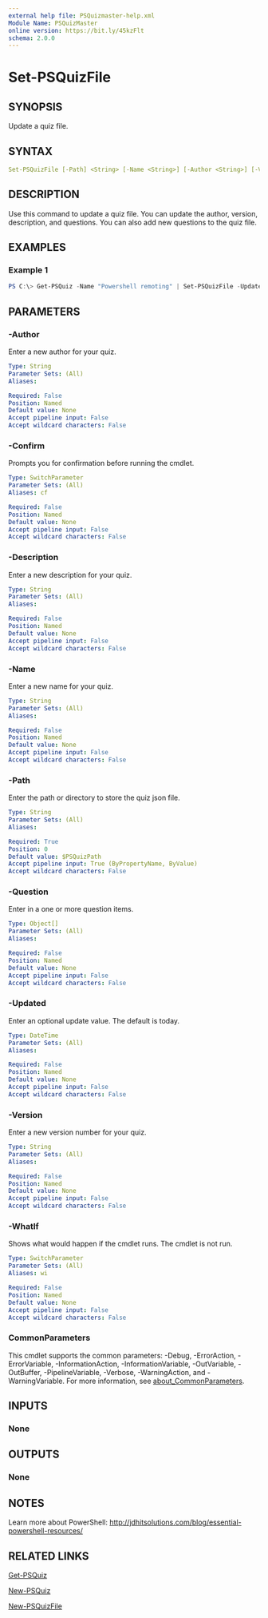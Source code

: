 ```yaml
---
external help file: PSQuizmaster-help.xml
Module Name: PSQuizMaster
online version: https://bit.ly/45kzFlt
schema: 2.0.0
---
```


# Set-PSQuizFile

## SYNOPSIS

Update a quiz file.

## SYNTAX

```yaml
Set-PSQuizFile [-Path] <String> [-Name <String>] [-Author <String>] [-Version <String>] [-Description <String>] [-Updated <DateTime>] [-Question <Object[]>] [-WhatIf] [-Confirm] [<CommonParameters>]
```

## DESCRIPTION

Use this command to update a quiz file. You can update the author, version, description, and questions. You can also add new questions to the quiz file.

## EXAMPLES

### Example 1

```powershell
PS C:\> Get-PSQuiz -Name "Powershell remoting" | Set-PSQuizFile -Updated (Get-Date) -Version 0.2.1
```

## PARAMETERS

### -Author

Enter a new author for your quiz.

```yaml
Type: String
Parameter Sets: (All)
Aliases:

Required: False
Position: Named
Default value: None
Accept pipeline input: False
Accept wildcard characters: False
```

### -Confirm

Prompts you for confirmation before running the cmdlet.

```yaml
Type: SwitchParameter
Parameter Sets: (All)
Aliases: cf

Required: False
Position: Named
Default value: None
Accept pipeline input: False
Accept wildcard characters: False
```

### -Description

Enter a new description for your quiz.

```yaml
Type: String
Parameter Sets: (All)
Aliases:

Required: False
Position: Named
Default value: None
Accept pipeline input: False
Accept wildcard characters: False
```

### -Name

Enter a new name for your quiz.

```yaml
Type: String
Parameter Sets: (All)
Aliases:

Required: False
Position: Named
Default value: None
Accept pipeline input: False
Accept wildcard characters: False
```

### -Path

Enter the path or directory to store the quiz json file.

```yaml
Type: String
Parameter Sets: (All)
Aliases:

Required: True
Position: 0
Default value: $PSQuizPath
Accept pipeline input: True (ByPropertyName, ByValue)
Accept wildcard characters: False
```

### -Question

Enter in a one or more question items.

```yaml
Type: Object[]
Parameter Sets: (All)
Aliases:

Required: False
Position: Named
Default value: None
Accept pipeline input: False
Accept wildcard characters: False
```

### -Updated

Enter an optional update value.
The default is today.

```yaml
Type: DateTime
Parameter Sets: (All)
Aliases:

Required: False
Position: Named
Default value: None
Accept pipeline input: False
Accept wildcard characters: False
```

### -Version

Enter a new version number for your quiz.

```yaml
Type: String
Parameter Sets: (All)
Aliases:

Required: False
Position: Named
Default value: None
Accept pipeline input: False
Accept wildcard characters: False
```

### -WhatIf

Shows what would happen if the cmdlet runs.
The cmdlet is not run.

```yaml
Type: SwitchParameter
Parameter Sets: (All)
Aliases: wi

Required: False
Position: Named
Default value: None
Accept pipeline input: False
Accept wildcard characters: False
```

### CommonParameters

This cmdlet supports the common parameters: -Debug, -ErrorAction, -ErrorVariable, -InformationAction, -InformationVariable, -OutVariable, -OutBuffer, -PipelineVariable, -Verbose, -WarningAction, and -WarningVariable. For more information, see [about_CommonParameters](http://go.microsoft.com/fwlink/?LinkID=113216).

## INPUTS

### None

## OUTPUTS

### None

## NOTES

Learn more about PowerShell:
http://jdhitsolutions.com/blog/essential-powershell-resources/

## RELATED LINKS

[Get-PSQuiz](Get-PSQuiz.md)

[New-PSQuiz](New-PSQuiz.md)

[New-PSQuizFile](New-PSQuizFile.md)

